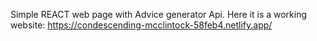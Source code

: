 Simple REACT web page with Advice generator Api.
Here it is a working website: https://condescending-mcclintock-58feb4.netlify.app/
